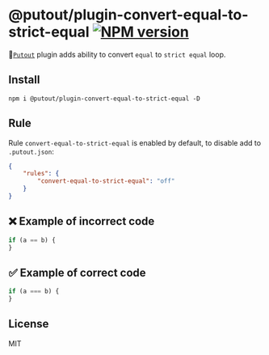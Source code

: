 # @putout/plugin-convert-equal-to-strict-equal [![NPM version][NPMIMGURL]][NPMURL]

[NPMIMGURL]: https://img.shields.io/npm/v/@putout/plugin-convert-equal-to-strict-equal.svg?style=flat&longCache=true
[NPMURL]: https://npmjs.org/package/@putout/plugin-convert-equal-to-strict-equal "npm"

🐊[`Putout`](https://github.com/coderaiser/putout) plugin adds ability to convert `equal` to `strict equal` loop.

## Install

```
npm i @putout/plugin-convert-equal-to-strict-equal -D
```

## Rule

Rule `convert-equal-to-strict-equal` is enabled by default, to disable add to `.putout.json`:

```json
{
    "rules": {
        "convert-equal-to-strict-equal": "off"
    }
}
```

## ❌ Example of incorrect code

```js
if (a == b) {
}
```

## ✅ Example of correct code

```js
if (a === b) {
}
```

## License

MIT
